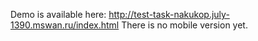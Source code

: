Demo is available here: http://test-task-nakukop.july-1390.mswan.ru/index.html
There is no mobile version yet.
